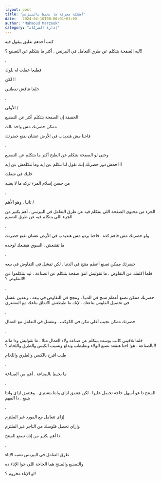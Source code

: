 ```yaml
---
layout: post
title: "أهمّيّة معرفة ما يحيط بالبيزنس"
date:   2024-04-10T00:00:01+03:00
author: "Mahmoud Marzouk"
category: "إدارة الشركات"
---
```



كتب أحدهم تعليق بيقول فيه

ليه الصفحة بتتكلم عن طرق التعامل في البيزنس . أكتر ما
بتتكلم عن التصنيع ؟!!

.

فطبعا عملت له بلوك

لكن !!

خلينا نناقش نقطتين

.

الأولى /

الحقيقة إن الصفحة بتتكلم أكتر عن التصنيع

ممكن حضرتك مش واخد بالك

فاحنا مش هندبدب في الأرض عشان نقنع حضرتك

.

وحتى لو الصفحة بتتكلم عن الطبخ أكتر ما بتتكلم عن
التصنيع

فمش دور حضرتك إنك تقول لنا نتكلم عن إيه وما نتكلمش عن
إيه !!!

خليك في شغلك

من حسن إسلام المرء تركه ما لا يعنيه

.

ثانيا . وهو الأهم /

الجزء من محتوى الصفحة اللي بنتكلم فيه عن طرق التعامل في
البيزنس . أهم بكتير من الجزء اللي بنتكلم فيه عن طرق التصنيع

.

ولو حضرتك مش فاهم كده . فاحنا بردو مش هندبدب في الأرض
عشان نقنع حضرتك

ما تقتنعش . السوق هيقنعك لوحده

.

حضرتك ممكن تصنع أعظم منتج في الدنيا . لكن تفشل في
التفاوض في بيعه

فلما اكلمك عن التفاوض . ما تقوليش انتوا صفحة بتتكلم عن
الصناعة . ليه بتتكلموا عن التفاوض ؟!!

.

حضرتك ممكن تصنع أعظم منتج في الدنيا . وتنجح في التفاوض
في بيعه . وبعدين تفشل في تحصيل الفلوس بتاعتك . لإنك ما ظبطتش الاتفاق
بتاعك مع المشتري

.

حضرتك ممكن تجيب أغلى مكن في الكوكب . وتفشل في التعامل مع
العمال

.

فلما تلاقيني كاتب بوست بيتكلم عن صناعة ولاء العمال مثلا
. ما تقوليش ودا ماله بالصناعة . هوا احنا هنقعد نصنع الولاء ونطبطب وندلع
ونسيب الكبس والطرق واللحام ؟!!

طيب افرح بالكبس والطرق واللحام

.

ما يحيط بالصناعة . أهم من الصناعة

.

المنتج دا هو أسهل حاجة تحصل عليها . لكن هتتفق ازاي وانتا
بتشتري . وهتتفق ازاي وانتا بتبيع . دا المهم

.

إزاي تتعامل مع المورد غير الملتزم

وازاي تحصل فلوسك من التاجر غير الملتزم

دا أهم بكتير من إنك تصنع المنتج

.

طرق التعامل في البيزنس تشبه الإناء

والتصنيع والمنتج هما الحاجة اللي جوا الإناء ده

لو الإناء مخروم ؟!
